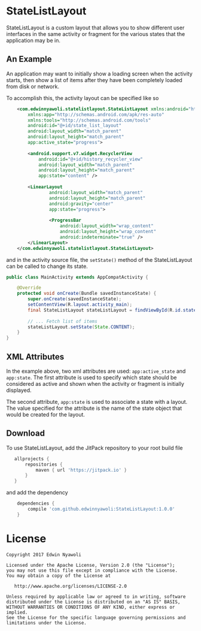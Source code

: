 # StateListLayout
StateListLayout is a custom layout that allows you to show different
user interfaces in the same activity or fragment for the various
states that the application may be in. 


## An Example
An application may want to initially show a loading screen when the 
activity starts, then show a list of items after they have been
completely loaded from disk or network.

To accomplish this, the activity layout can be specified like so

````xml
    <com.edwinnyawoli.statelistlayout.StateListLayout xmlns:android="http://schemas.android.com/apk/res/android"
        xmlns:app="http://schemas.android.com/apk/res-auto"
        xmlns:tools="http://schemas.android.com/tools"
        android:id="@+id/state_list_layout"
        android:layout_width="match_parent"
        android:layout_height="match_parent"
        app:active_state="progress">
     
        <android.support.v7.widget.RecyclerView
            android:id="@+id/history_recycler_view"
            android:layout_width="match_parent"
            android:layout_height="match_parent"
            app:state="content" />
    
        <LinearLayout
                android:layout_width="match_parent"
                android:layout_height="match_parent"
                android:gravity="center"
                app:state="progress">
        
                <ProgressBar
                    android:layout_width="wrap_content"
                    android:layout_height="wrap_content"
                    android:indeterminate="true" />
        </LinearLayout>
    </com.edwinnyawoli.statelistlayout.StateListLayout>
````

and in the activity source file, the `setState()` method of the StateListLayout
can be called to change its state.
````java
public class MainActivity extends AppCompatActivity {

    @Override
    protected void onCreate(Bundle savedInstanceState) {
        super.onCreate(savedInstanceState);
        setContentView(R.layout.activity_main);
        final StateListLayout stateListLayout = findViewById(R.id.state_list_layout);
        
        // ... Fetch list of items
        stateListLayout.setState(State.CONTENT);
    }
}

````


## XML Attributes
In the example above, two xml attributes are used: `app:active_state` and `app:state`.
The first attribute is used to specify which state should be considered
as active and shown when the activity or fragment is initially displayed.

The second attribute, `app:state` is used to associate a state with a layout.
The value specified for the attribute is the name of the state object that would
be created for the layout.

## Download
 To use StateListLayout, add the JitPack repository to your root build file
 ````groovy
    allprojects {
        repositories {
            maven { url 'https://jitpack.io' }
        }
    }
 ````
and add the dependency
````groovy
    dependencies {
        compile 'com.github.edwinnyawoli:StateListLayout:1.0.0'
    }
````


# License
    Copyright 2017 Edwin Nyawoli
    
    Licensed under the Apache License, Version 2.0 (the "License");
    you may not use this file except in compliance with the License.
    You may obtain a copy of the License at
    
       http://www.apache.org/licenses/LICENSE-2.0
    
    Unless required by applicable law or agreed to in writing, software
    distributed under the License is distributed on an "AS IS" BASIS,
    WITHOUT WARRANTIES OR CONDITIONS OF ANY KIND, either express or implied.
    See the License for the specific language governing permissions and
    limitations under the License.